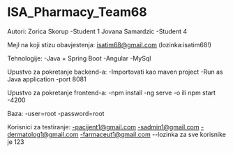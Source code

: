 # ISA_Pharmacy_Team68
Autori:
Zorica Skorup -Student 1
Jovana Samardzic -Student 4

Mejl na koji stizu obavjestenja: isatim68@gmail.com (lozinka:isatim68!)

Tehnologije:
-Java + Spring Boot 
-Angular 
-MySql

Upustvo za pokretanje backend-a:
-Importovati kao maven project 
-Run as Java application
-port 8081

Upustvo za pokretanje frontend-a:
-npm install
-ng serve -o ili npm start
-4200

Baza:
-user=root
-password=root

Korisnici za testiranje:
-pacijent1@gmail.com
-sadmin1@gmail.com
-dermatolog1@gmail.com
-farmaceut1@gmail.com
--lozinka za sve korisnike je 123

